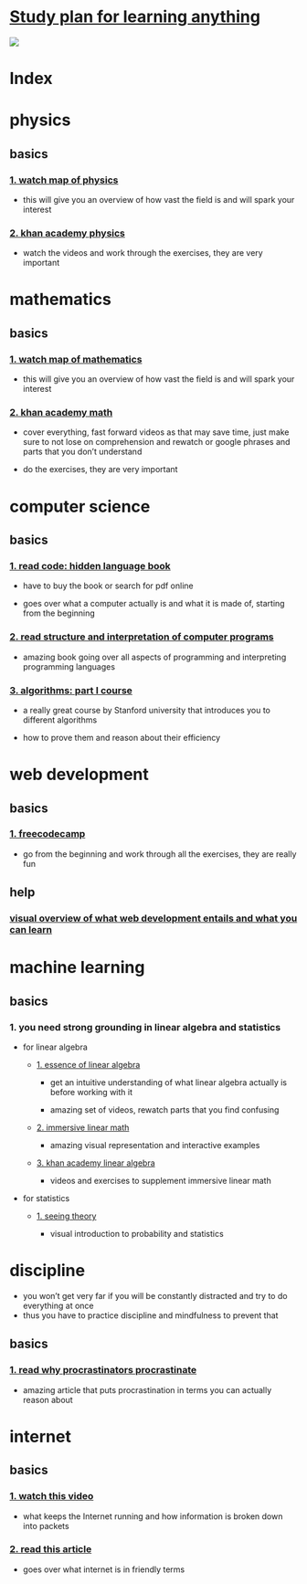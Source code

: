 # [Study plan for learning anything](https://my.mindnode.com/r4x5rD4RynNspDbCJ53oNvy3a8F3ioPh8HQy2rzs)

![](http://i.imgur.com/oJohL0C.png)

# Index

# physics


## basics

### [1. watch map of physics](https://www.youtube.com/watch?v=ZihywtixUYo&feature=youtu.be)

- this will give you an overview of how vast the field is and will spark your interest

### [2. khan academy physics](https://www.khanacademy.org/science/physics)

- watch the videos and work through the exercises, they are very important


# mathematics


## basics

### [1. watch map of mathematics](https://www.youtube.com/watch?v=OmJ-4B-mS-Y)

- this will give you an overview of how vast the field is and will spark your interest

### [2. khan academy math](https://www.khanacademy.org/math)

- cover everything, fast forward videos as that may save time, just make sure to not lose on comprehension and rewatch or google phrases and parts that you don’t understand

- do the exercises, they are very important


# computer science


## basics

### [1. read code: hidden language book](https://www.goodreads.com/book/show/44882.Code)

- have to buy the book or search for pdf online

- goes over what a computer actually is and what it is made of, starting from the beginning

### [2. read structure and interpretation of computer programs](http://sarabander.github.io/sicp/html/index.xhtml)

- amazing book going over all aspects of programming and interpreting programming languages

### [3. algorithms: part I course](https://www.coursera.org/learn/algorithms-part1)

- a really great course by Stanford university that introduces you to different algorithms

- how to prove them and reason about their efficiency


# web development


## basics

### [1. freecodecamp](https://www.freecodecamp.com)

- go from the beginning and work through all the exercises, they are really fun

## help

### [visual overview of what web development entails and what you can learn](https://github.com/kamranahmedse/developer-roadmap)


# machine learning


## basics

### 1. you need strong grounding in linear algebra and statistics

- for linear algebra

	- [1. essence of linear algebra](https://www.youtube.com/playlist?list=PLZHQObOWTQDPD3MizzM2xVFitgF8hE_ab)

		- get an intuitive understanding of what linear algebra actually is before working with it

		- amazing set of videos, rewatch parts that you find confusing

	- [2. immersive linear math](http://immersivemath.com/ila/index.html)

		- amazing visual representation and interactive examples

	- [3. khan academy linear algebra](https://www.khanacademy.org/math/linear-algebra)

		- videos and exercises to supplement immersive linear math

- for statistics

	- [1. seeing theory](http://students.brown.edu/seeing-theory/)

		- visual introduction to probability and statistics


# discipline

- you won’t get very far if you will be constantly distracted and try to do everything at once  
- thus you have to practice discipline and mindfulness to prevent that


## basics

### [1. read why procrastinators procrastinate](http://waitbutwhy.com/2013/10/why-procrastinators-procrastinate.html)

- amazing article that puts procrastination in terms you can actually reason about


# internet


## basics

### [1. watch this video](https://www.youtube.com/watch?v=AYdF7b3nMto)

- what keeps the Internet running and how information is broken down into packets

### [2. read this article](https://thesquareplanet.com/blog/how-the-internet-works/)

- goes over what internet is in friendly terms

